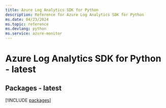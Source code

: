 ```yaml
---
title: Azure Log Analytics SDK for Python
description: Reference for Azure Log Analytics SDK for Python
ms.date: 04/23/2024
ms.topic: reference
ms.devlang: python
ms.service: azure-monitor
---
```

# Azure Log Analytics SDK for Python - latest
## Packages - latest
[!INCLUDE [packages](log-analytics-index.md)]